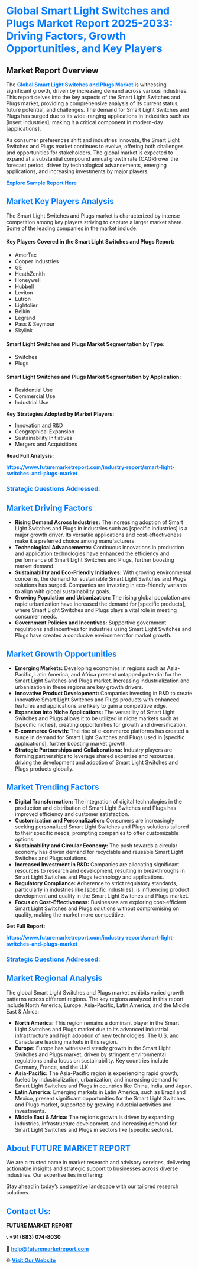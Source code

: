 <h1 style="color: #007BFF;">Global Smart Light Switches and Plugs Market Report 2025-2033: Driving Factors, Growth Opportunities, and Key Players</h1>

<section id="overview">
<h2>Market Report Overview</h2>
<p>The <a href="https://www.futuremarketreport.com/industry-report/smart-light-switches-and-plugs-market" style="color: #007BFF; text-decoration: none;"><strong>Global Smart Light Switches and Plugs Market</strong></a> is witnessing significant growth, driven by increasing demand across various industries. This report delves into the key aspects of the Smart Light Switches and Plugs market, providing a comprehensive analysis of its current status, future potential, and challenges. The demand for Smart Light Switches and Plugs has surged due to its wide-ranging applications in industries such as [insert industries], making it a critical component in modern-day [applications].</p>
<p>As consumer preferences shift and industries innovate, the Smart Light Switches and Plugs market continues to evolve, offering both challenges and opportunities for stakeholders. The global market is expected to expand at a substantial compound annual growth rate (CAGR) over the forecast period, driven by technological advancements, emerging applications, and increasing investments by major players.</p>
</section>

<section id="overview">
<p><a href="https://www.futuremarketreport.com/request-sample/reportId=105031" style="color: #007BFF; text-decoration: none;"><strong>Explore Sample Report Here</strong></a></p>
</section>

<section id="key-players">
<h2 style="color: #007BFF;">Market Key Players Analysis</h2>
<p>The Smart Light Switches and Plugs market is characterized by intense competition among key players striving to capture a larger market share. Some of the leading companies in the market include:</p>
<h4>Key Players Covered in the Smart Light Switches and Plugs Report:</h4>
<ul><li>AmerTac</li><li>Cooper Industries</li><li>GE</li><li>HeathZenith</li><li>Honeywell</li><li>Hubbell</li><li>Leviton</li><li>Lutron</li><li>Lightolier</li><li>Belkin</li><li>Legrand</li><li>Pass &amp; Seymour</li><li>Skylink</li></ul>
<h4>Smart Light Switches and Plugs Market Segmentation by Type:</h4>
<ul><li>Switches</li><li>Plugs</li></ul>

<h4>Smart Light Switches and Plugs Market Segmentation by Application:</h4>
<ul><li>Residential Use</li><li>Commercial Use</li><li>Industrial Use</li></ul>
<p><strong>Key Strategies Adopted by Market Players:</strong></p>
<ul>
<li>Innovation and R&D</li>
<li>Geographical Expansion</li>
<li>Sustainability Initiatives</li>
<li>Mergers and Acquisitions</li>
</ul>
</section>

<section>
<p><strong>Read Full Analysis: </strong></p><a href="https://www.futuremarketreport.com/industry-report/smart-light-switches-and-plugs-market" style="color: #007BFF; text-decoration: none;"><strong>https://www.futuremarketreport.com/industry-report/smart-light-switches-and-plugs-market</strong></a>
<h3 style="color: #007BFF;">Strategic Questions Addressed:</h3>
</section>

<section id="driving-factors">
<h2 style="color: #007BFF;">Market Driving Factors</h2>
<ul>
<li><strong>Rising Demand Across Industries:</strong> The increasing adoption of Smart Light Switches and Plugs in industries such as [specific industries] is a major growth driver. Its versatile applications and cost-effectiveness make it a preferred choice among manufacturers.</li>
<li><strong>Technological Advancements:</strong> Continuous innovations in production and application technologies have enhanced the efficiency and performance of Smart Light Switches and Plugs, further boosting market demand.</li>
<li><strong>Sustainability and Eco-Friendly Initiatives:</strong> With growing environmental concerns, the demand for sustainable Smart Light Switches and Plugs solutions has surged. Companies are investing in eco-friendly variants to align with global sustainability goals.</li>
<li><strong>Growing Population and Urbanization:</strong> The rising global population and rapid urbanization have increased the demand for [specific products], where Smart Light Switches and Plugs plays a vital role in meeting consumer needs.</li>
<li><strong>Government Policies and Incentives:</strong> Supportive government regulations and incentives for industries using Smart Light Switches and Plugs have created a conducive environment for market growth.</li>
</ul>
</section>

<section id="growth-opportunities">
<h2 style="color: #007BFF;">Market Growth Opportunities</h2>
<ul>
<li><strong>Emerging Markets:</strong> Developing economies in regions such as Asia-Pacific, Latin America, and Africa present untapped potential for the Smart Light Switches and Plugs market. Increasing industrialization and urbanization in these regions are key growth drivers.</li>
<li><strong>Innovative Product Development:</strong> Companies investing in R&D to create innovative Smart Light Switches and Plugs products with enhanced features and applications are likely to gain a competitive edge.</li>
<li><strong>Expansion into Niche Applications:</strong> The versatility of Smart Light Switches and Plugs allows it to be utilized in niche markets such as [specific niches], creating opportunities for growth and diversification.</li>
<li><strong>E-commerce Growth:</strong> The rise of e-commerce platforms has created a surge in demand for Smart Light Switches and Plugs used in [specific applications], further boosting market growth.</li>
<li><strong>Strategic Partnerships and Collaborations:</strong> Industry players are forming partnerships to leverage shared expertise and resources, driving the development and adoption of Smart Light Switches and Plugs products globally.</li>
</ul>
</section>

<section id="trending-factors">
<h2 style="color: #007BFF;">Market Trending Factors</h2>
<ul>
<li><strong>Digital Transformation:</strong> The integration of digital technologies in the production and distribution of Smart Light Switches and Plugs has improved efficiency and customer satisfaction.</li>
<li><strong>Customization and Personalization:</strong> Consumers are increasingly seeking personalized Smart Light Switches and Plugs solutions tailored to their specific needs, prompting companies to offer customizable options.</li>
<li><strong>Sustainability and Circular Economy:</strong> The push towards a circular economy has driven demand for recyclable and reusable Smart Light Switches and Plugs solutions.</li>
<li><strong>Increased Investment in R&D:</strong> Companies are allocating significant resources to research and development, resulting in breakthroughs in Smart Light Switches and Plugs technology and applications.</li>
<li><strong>Regulatory Compliance:</strong> Adherence to strict regulatory standards, particularly in industries like [specific industries], is influencing product development and quality in the Smart Light Switches and Plugs market.</li>
<li><strong>Focus on Cost-Effectiveness:</strong> Businesses are exploring cost-efficient Smart Light Switches and Plugs solutions without compromising on quality, making the market more competitive.</li>
</ul>
</section>

<section>
<p><strong>Get Full Report: </strong></p><a href="https://www.futuremarketreport.com/industry-report/smart-light-switches-and-plugs-market" style="color: #007BFF; text-decoration: none;"><strong>https://www.futuremarketreport.com/industry-report/smart-light-switches-and-plugs-market</strong></a>
<h3 style="color: #007BFF;">Strategic Questions Addressed:</h3>
</section>


<section id="regional-analysis">
<h2 style="color: #007BFF;">Market Regional Analysis</h2>
<p>The global Smart Light Switches and Plugs market exhibits varied growth patterns across different regions. The key regions analyzed in this report include North America, Europe, Asia-Pacific, Latin America, and the Middle East & Africa:</p>
<ul>
<li><strong>North America:</strong> This region remains a dominant player in the Smart Light Switches and Plugs market due to its advanced industrial infrastructure and high adoption of new technologies. The U.S. and Canada are leading markets in this region.</li>
<li><strong>Europe:</strong> Europe has witnessed steady growth in the Smart Light Switches and Plugs market, driven by stringent environmental regulations and a focus on sustainability. Key countries include Germany, France, and the U.K.</li>
<li><strong>Asia-Pacific:</strong> The Asia-Pacific region is experiencing rapid growth, fueled by industrialization, urbanization, and increasing demand for Smart Light Switches and Plugs in countries like China, India, and Japan.</li>
<li><strong>Latin America:</strong> Emerging markets in Latin America, such as Brazil and Mexico, present significant opportunities for the Smart Light Switches and Plugs market, supported by growing industrial activities and investments.</li>
<li><strong>Middle East & Africa:</strong> The region’s growth is driven by expanding industries, infrastructure development, and increasing demand for Smart Light Switches and Plugs in sectors like [specific sectors].</li>
</ul>
</section>

<footer>
<h2 style="color: #007BFF;">About FUTURE MARKET REPORT</h2>
<p>We are a trusted name in market research and advisory services, delivering actionable insights and strategic support to businesses across diverse industries. Our expertise lies in offering:</p>

<p>Stay ahead in today’s competitive landscape with our tailored research solutions.</p>

<h2 style="color: #007BFF;">Contact Us:</h2>
<p><strong>FUTURE MARKET REPORT</strong></p>
<p>📞 <strong>+91 (883) 074-8030</strong></p>
<p>📧 <strong><a href="mailto:help@futuremarketreport.com" style="color: #007BFF;">help@futuremarketreport.com</a></strong></p>
<p>🌐 <strong><a href="https://www.futuremarketreport.com/" style="color: #007BFF;">Visit Our Website</a></strong></p>
</footer>